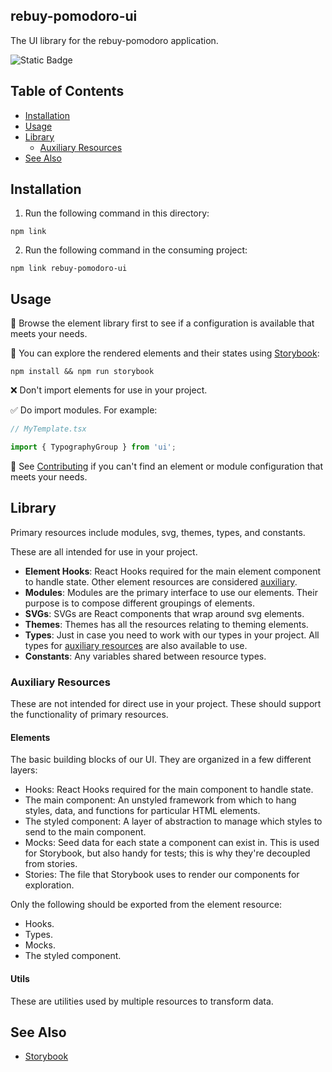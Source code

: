 ## rebuy-pomodoro-ui

The UI library for the rebuy-pomodoro application.

![Static Badge](https://img.shields.io/badge/version-0.4.0-aa3288?labelColor=3754d5)

## Table of Contents

- [Installation](#installation)
- [Usage](#usage)
- [Library](#library)
  - [Auxiliary Resources](#auxiliary-resources)
- [See Also](#see-also)

## Installation

1. Run the following command in this directory:

```shell
npm link
```

2. Run the following command in the consuming project:

```shell
npm link rebuy-pomodoro-ui
```

## Usage

🛒 Browse the element library first to see if a configuration is available that meets your needs.

🧭 You can explore the rendered elements and their states using [Storybook](https://storybook.js.org):

```shell
npm install && npm run storybook
```

❌ Don't import elements for use in your project.

✅ Do import modules. For example:

```typescript
// MyTemplate.tsx

import { TypographyGroup } from 'ui';
```

🫥 See [Contributing](CONTRIBUTING.md) if you can't find an element or module configuration that meets your needs.

## Library

Primary resources include modules, svg, themes, types, and constants.

These are all intended for use in your project.

- **Element Hooks**: React Hooks required for the main element component to handle state. Other element resources are considered [auxiliary](#auxiliary-resources).
- **Modules**: Modules are the primary interface to use our elements. Their purpose is to compose different groupings of elements.
- **SVGs**: SVGs are React components that wrap around svg elements.
- **Themes**: Themes has all the resources relating to theming elements.
- **Types**: Just in case you need to work with our types in your project. All types for [auxiliary resources](#auxiliary-resources) are also available to use.
- **Constants**: Any variables shared between resource types.

### Auxiliary Resources

These are not intended for direct use in your project. These should support the functionality of primary resources.

#### Elements

The basic building blocks of our UI. They are organized in a few different layers:

- Hooks: React Hooks required for the main component to handle state.
- The main component: An unstyled framework from which to hang styles, data, and functions for particular HTML elements.
- The styled component: A layer of abstraction to manage which styles to send to the main component.
- Mocks: Seed data for each state a component can exist in. This is used for Storybook, but also handy for tests; this is why they're decoupled from stories.
- Stories: The file that Storybook uses to render our components for exploration.

Only the following should be exported from the element resource:

- Hooks.
- Types.
- Mocks.
- The styled component.

#### Utils

These are utilities used by multiple resources to transform data.

## See Also

- [Storybook](https://storybook.js.org)
